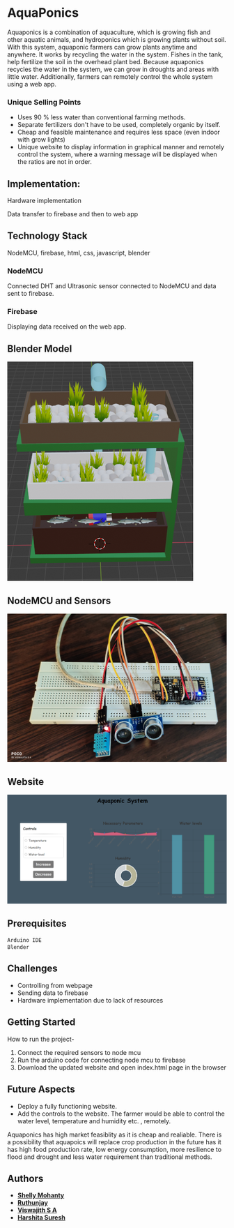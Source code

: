 # AquaPonics

Aquaponics is a combination of aquaculture, which is growing fish and other aquatic animals, and hydroponics which is growing plants without soil. 
With this system, aquaponic farmers can grow plants anytime and anywhere. It works by recycling the water in the system. Fishes in the tank, help fertilize the soil in the overhead plant bed. Because aquaponics recycles the water in the system, we can grow in droughts and areas with little water. Additionally, farmers can remotely control the whole system using a web app.


### Unique Selling Points

* Uses 90 % less water than conventional farming methods.
* Separate fertilizers don't have to be used, completely organic by itself.
* Cheap and feasible maintenance and requires less space (even indoor with grow lights)
* Unique website to display information in graphical manner and remotely control the system, where a warning message will be displayed when the ratios are not in order.


## Implementation: 

Hardware implementation

Data transfer to firebase and then to web app


## Technology Stack  

NodeMCU, firebase, html, css, javascript, blender

### NodeMCU

Connected DHT and Ultrasonic sensor connected to NodeMCU and data sent to firebase.

### Firebase

Displaying data received on the web app.

## Blender Model
<img src="https://github.com/shellymohanty09/AquaPonics/blob/main/Blender%20model/blendnew.PNG">

## NodeMCU and Sensors
<img src="https://github.com/shellymohanty09/AquaPonics/blob/main/Hardware%20circuit%20sensors.jpg" >

## Website 
<img src="https://github.com/shellymohanty09/AquaPonics/blob/main/Ss%20of%20website.png">

  

## Prerequisites

```
Arduino IDE
Blender
```

## Challenges

* Controlling from webpage
* Sending data to firebase
* Hardware implementation due to lack of resources

## Getting Started

How to run the project-

1) Connect the required sensors to node mcu
2) Run the arduino code for connecting node mcu to firebase
3) Download the updated website and open index.html page in the browser

## Future Aspects

* Deploy a fully functioning website.
* Add the controls to the website. The farmer would be able to control the water level, temperature and humidity etc. , remotely.

Aquaponics has high market feasiblity as it is cheap and realiable. There is a possibility that aquapoics will replace crop production in the future has it has high food production rate, low energy consumption,  more resilience to flood and drought and less water requirement than traditional methods.

## Authors
* [**Shelly Mohanty**](https://github.com/shellymohanty09) 
* [**Ruthunjay**](https://github.com/Ruthunjay)
* [**Viswajith S A**](https://github.com/viswajith-s-a) 
* [**Harshita Suresh**](https://github.com/hersheyyta) 
 
